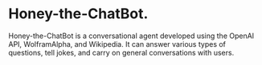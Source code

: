 # Honey-the-ChatBot. 
Honey-the-ChatBot is a conversational agent developed using the OpenAI API, WolframAlpha, and Wikipedia. It can answer various types of questions, tell jokes, and carry on general conversations with users.
